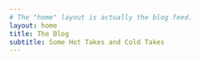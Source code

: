 ```yaml
---
# The "home" layout is actually the blog feed.
layout: home
title: The Blog
subtitle: Some Hot Takes and Cold Takes
---
```

